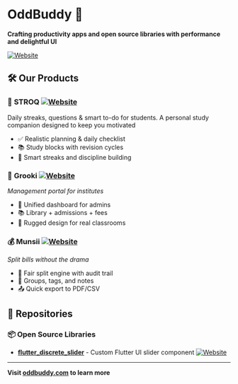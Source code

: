 # OddBuddy 🚀

**Crafting productivity apps and open source libraries with performance and delightful UI**

[![Website](https://img.shields.io/badge/Website-oddbuddy.com-purple)](https://oddbuddy.com/)

## 🛠️ Our Products

### 📱 **STROQ** [![Website](https://img.shields.io/badge/Website-STROQ-skyblue)](https://oddbuddy.com/app/STROQ.html)
Daily streaks, questions & smart to-do for students. A personal study companion designed to keep you motivated
- ✅ Realistic planning & daily checklist
- 📚 Study blocks with revision cycles
- 🎯 Smart streaks and discipline building

### 🏫 **Grooki**  [![Website](https://img.shields.io/badge/Website-grooki.com-darkgreen)](https://grooki.com/)
*Management portal for institutes*
- 🏫 Unified dashboard for admins
- 📚 Library + admissions + fees
- 🎨 Rugged design for real classrooms

### 💰 **Munsii** [![Website](https://img.shields.io/badge/Website-munsii.com-brown)](https://munsii.com/)
*Split bills without the drama*
- 🧮 Fair split engine with audit trail
- 👥 Groups, tags, and notes
- 📤 Quick export to PDF/CSV

## 📁 Repositories

### 📦 Open Source Libraries
- **[flutter_discrete_slider](https://github.com/oddbuddy/flutter_discrete_slider)** - Custom Flutter UI slider component [![Website](https://img.shields.io/badge/Website-Pub.dev-blue)](https://pub.dev/packages/discrete_slider)

---

**Visit [oddbuddy.com](https://oddbuddy.com/) to learn more**
